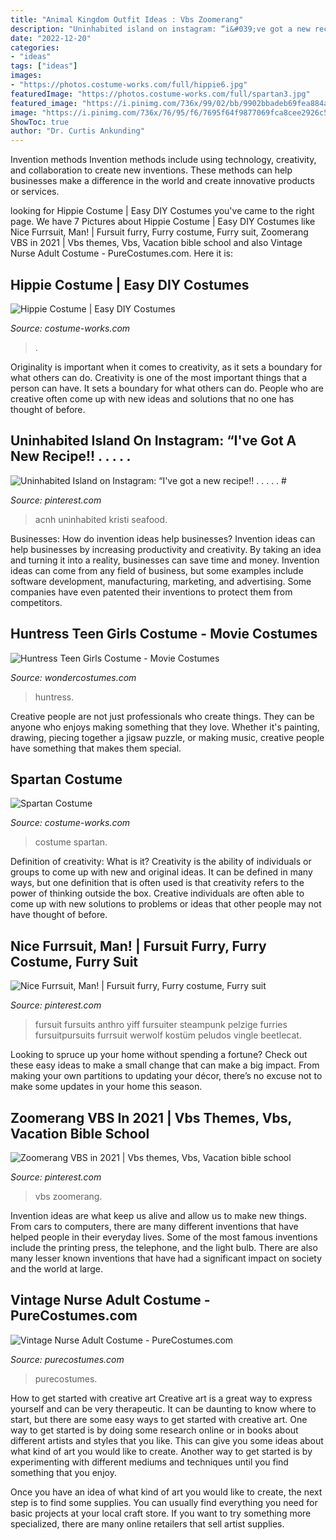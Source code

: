 ```yaml
---
title: "Animal Kingdom Outfit Ideas : Vbs Zoomerang"
description: "Uninhabited island on instagram: “i&#039;ve got a new recipe!! . . . . . #"
date: "2022-12-20"
categories:
- "ideas"
tags: ["ideas"]
images:
- "https://photos.costume-works.com/full/hippie6.jpg"
featuredImage: "https://photos.costume-works.com/full/spartan3.jpg"
featured_image: "https://i.pinimg.com/736x/99/02/bb/9902bbadeb69fea884a75519d353f0d2.jpg"
image: "https://i.pinimg.com/736x/76/95/f6/7695f64f9877069fca8cee2926c5cbc3.jpg"
ShowToc: true
author: "Dr. Curtis Ankunding"
---
```



Invention methods
Invention methods include using technology, creativity, and collaboration to create new inventions. These methods can help businesses make a difference in the world and create innovative products or services.

	

		
looking for Hippie Costume | Easy DIY Costumes you've came to the right page. We have 7 Pictures about Hippie Costume | Easy DIY Costumes like Nice Furrsuit, Man! | Fursuit furry, Furry costume, Furry suit, Zoomerang VBS in 2021 | Vbs themes, Vbs, Vacation bible school and also Vintage Nurse Adult Costume - PureCostumes.com. Here it is:
		
    
## Hippie Costume | Easy DIY Costumes

<img loading=lazy src="https://photos.costume-works.com/full/hippie6.jpg" onerror="this.onerror=null;this.src='https://tse4.mm.bing.net/th?id=OIP.9Di42cwRBlK5zNNeKagqzQHaJ3&amp;pid=15.1';" alt="Hippie Costume | Easy DIY Costumes">

_Source: costume-works.com_

>. 

	

Originality is important when it comes to creativity, as it sets a boundary for what others can do.
Creativity is one of the most important things that a person can have. It sets a boundary for what others can do. People who are creative often come up with new ideas and solutions that no one has thought of before.

    
## Uninhabited Island On Instagram: “I&#039;ve Got A New Recipe!! . . . . . #

<img loading=lazy src="https://i.pinimg.com/736x/99/02/bb/9902bbadeb69fea884a75519d353f0d2.jpg" onerror="this.onerror=null;this.src='https://tse2.mm.bing.net/th?id=OIP.YstY1UsxHb4xufzdSjFIUQHaEe&amp;pid=15.1';" alt="Uninhabited Island on Instagram: “I&#039;ve got a new recipe!! . . . . . #">

_Source: pinterest.com_

>acnh uninhabited kristi seafood. 

	

Businesses: How do invention ideas help businesses?
Invention ideas can help businesses by increasing productivity and creativity. By taking an idea and turning it into a reality, businesses can save time and money. Invention ideas can come from any field of business, but some examples include software development, manufacturing, marketing, and advertising. Some companies have even patented their inventions to protect them from competitors.

    
## Huntress Teen Girls Costume - Movie Costumes

<img loading=lazy src="https://img.wondercostumes.com/products/17-3/huntress-teen-costume.jpg" onerror="this.onerror=null;this.src='https://tse4.mm.bing.net/th?id=OIP.uyMs8pa58_OYlOvoGGygegHaKX&amp;pid=15.1';" alt="Huntress Teen Girls Costume - Movie Costumes">

_Source: wondercostumes.com_

>huntress. 

	

Creative people are not just professionals who create things. They can be anyone who enjoys making something that they love. Whether it's painting, drawing, piecing together a jigsaw puzzle, or making music, creative people have something that makes them special.

    
## Spartan Costume

<img loading=lazy src="https://photos.costume-works.com/full/spartan3.jpg" onerror="this.onerror=null;this.src='https://tse2.mm.bing.net/th?id=OIP.ZhFJ32Jd7DMrA8KwDC1N9gHaPe&amp;pid=15.1';" alt="Spartan Costume">

_Source: costume-works.com_

>costume spartan. 

	

Definition of creativity: What is it?
Creativity is the ability of individuals or groups to come up with new and original ideas. It can be defined in many ways, but one definition that is often used is that creativity refers to the power of thinking outside the box. Creative individuals are often able to come up with new solutions to problems or ideas that other people may not have thought of before.

    
## Nice Furrsuit, Man! | Fursuit Furry, Furry Costume, Furry Suit

<img loading=lazy src="https://i.pinimg.com/736x/76/95/f6/7695f64f9877069fca8cee2926c5cbc3.jpg" onerror="this.onerror=null;this.src='https://tse2.mm.bing.net/th?id=OIP.tW8Y7lBTiLl_Fa6vzjyMdgHaQj&amp;pid=15.1';" alt="Nice Furrsuit, Man! | Fursuit furry, Furry costume, Furry suit">

_Source: pinterest.com_

>fursuit fursuits anthro yiff fursuiter steampunk pelzige furries fursuitpursuits furrsuit werwolf kostüm peludos vingle beetlecat. 

	

Looking to spruce up your home without spending a fortune? Check out these easy ideas to make a small change that can make a big impact. From making your own partitions to updating your décor, there’s no excuse not to make some updates in your home this season.

    
## Zoomerang VBS In 2021 | Vbs Themes, Vbs, Vacation Bible School

<img loading=lazy src="https://i.pinimg.com/736x/fb/80/1d/fb801d60d92659fbeacc7b597031a86a.jpg" onerror="this.onerror=null;this.src='https://tse3.mm.bing.net/th?id=OIP.CJPCmaIhtraLsrmdUmgxZQHaLH&amp;pid=15.1';" alt="Zoomerang VBS in 2021 | Vbs themes, Vbs, Vacation bible school">

_Source: pinterest.com_

>vbs zoomerang. 

	

Invention ideas are what keep us alive and allow us to make new things. From cars to computers, there are many different inventions that have helped people in their everyday lives. Some of the most famous inventions include the printing press, the telephone, and the light bulb. There are also many lesser known inventions that have had a significant impact on society and the world at large.

    
## Vintage Nurse Adult Costume - PureCostumes.com

<img loading=lazy src="https://www.purecostumes.com/mm5/graphics/00000001/SM25870_full_1.jpg" onerror="this.onerror=null;this.src='https://tse4.mm.bing.net/th?id=OIP.B2SgxbbAQ8Xf-wUhmwy7mgHaLO&amp;pid=15.1';" alt="Vintage Nurse Adult Costume - PureCostumes.com">

_Source: purecostumes.com_

>purecostumes. 

	

How to get started with creative art
Creative art is a great way to express yourself and can be very therapeutic. It can be daunting to know where to start, but there are some easy ways to get started with creative art.
One way to get started is by doing some research online or in books about different artists and styles that you like. This can give you some ideas about what kind of art you would like to create. Another way to get started is by experimenting with different mediums and techniques until you find something that you enjoy.

Once you have an idea of what kind of art you would like to create, the next step is to find some supplies. You can usually find everything you need for basic projects at your local craft store. If you want to try something more specialized, there are many online retailers that sell artist supplies.

